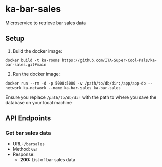# ka-bar-sales

Microservice to retrieve bar sales data

## Setup

1. Build the docker image:
```
docker build -t ka-rooms https://github.com/ITA-Super-Cool-Pals/ka-bar-sales.git#main
```

2. Run the docker image:
```
docker run --rm -d -p 5008:5000 -v /path/to/db/dir:/app/app-db --network ka-network --name ka-bar-sales ka-bar-sales
```
Ensure you replace `/path/to/db/dir` with the path to where you save the database on your local machine

## API Endpoints

### Get bar sales data
- URL: `/barsales`
- Method: `GET`
- Response:
  - **200:** List of bar sales data
